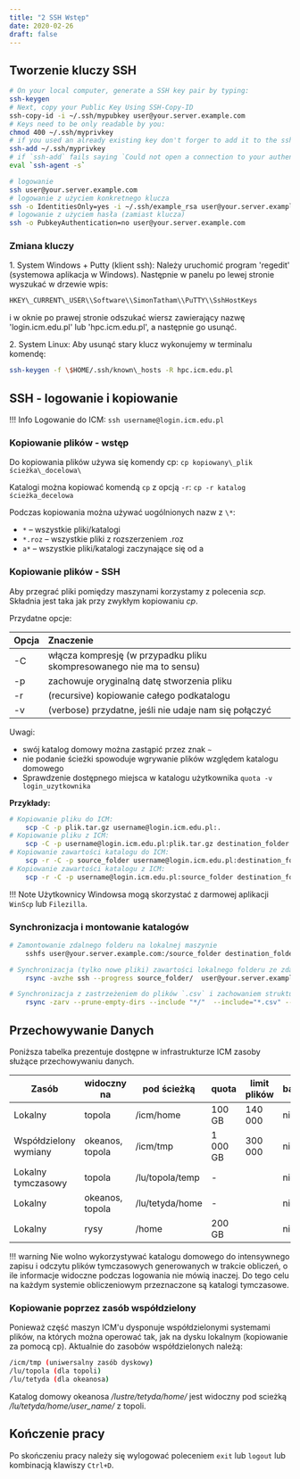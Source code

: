 ```yaml
---
title: "2 SSH Wstęp"
date: 2020-02-26
draft: false
---
```


## Tworzenie kluczy SSH

```.sh
# On your local computer, generate a SSH key pair by typing:
ssh-keygen
# Next, copy your Public Key Using SSH-Copy-ID
ssh-copy-id -i ~/.ssh/mypubkey user@your.server.example.com
# Keys need to be only readable by you:
chmod 400 ~/.ssh/myprivkey
# if you used an already existing key don't forger to add it to the ssh agent on the local machine
ssh-add ~/.ssh/myprivkey
# if `ssh-add` fails saying `Could not open a connection to your authentication agent.` you have to start the ssh-agent
eval `ssh-agent -s`

# logowanie
ssh user@your.server.example.com
# logowanie z użyciem konkretnego klucza
ssh -o IdentitiesOnly=yes -i ~/.ssh/example_rsa user@your.server.example.com
# logowanie z użyciem hasła (zamiast klucza)
ssh -o PubkeyAuthentication=no user@your.server.example.com

```

### Zmiana kluczy

1\. System Windows + Putty (klient ssh): Należy uruchomić program
'regedit' (systemowa aplikacja w Windows). Następnie w panelu po lewej
stronie wyszukać w drzewie wpis:

```.sh
HKEY\_CURRENT\_USER\\Software\\SimonTatham\\PuTTY\\SshHostKeys
```

i w oknie po prawej stronie odszukać wiersz zawierający nazwę
'login.icm.edu.pl' lub 'hpc.icm.edu.pl', a następnie go usunąć.

2\. System Linux: Aby usunąć stary klucz wykonujemy w terminalu komendę:

```.sh
ssh-keygen -f \$HOME/.ssh/known\_hosts -R hpc.icm.edu.pl
```

## SSH - logowanie i kopiowanie

!!! Info
    Logowanie do ICM: `ssh username@login.icm.edu.pl`

### Kopiowanie plików - wstęp

Do kopiowania plików używa się komendy cp:
`cp kopiowany\_plik ścieżka\_docelowa\`

Katalogi można kopiować komendą `cp` z opcją `-r`:
`cp -r katalog ścieżka_decelowa`

Podczas kopiowania można używać uogólnionych nazw z `\*`:

- `*` – wszystkie pliki/katalogi
- `*.roz` – wszystkie pliki z rozszerzeniem .roz
- `a*` – wszystkie pliki/katalogi zaczynające się od a

### Kopiowanie plików - SSH

Aby przegrać pliki pomiędzy maszynami korzystamy z polecenia *scp*.
Składnia jest taka jak przy zwykłym kopiowaniu *cp*.

Przydatne opcje:

| Opcja    | Znaczenie                                                              |
|----------| :----------------------------------------------------------------------|
| -C       |  włącza kompresję (w przypadku pliku skompresowanego nie ma to sensu)  |
| -p       |  zachowuje oryginalną datę stworzenia pliku                            |
| -r       |  (recursive) kopiowanie całego podkatalogu                             |
| -v       |  (verbose) przydatne, jeśli nie udaje nam się połączyć                 |

Uwagi:

- swój katalog domowy można zastąpić przez znak `~`
- nie podanie ścieżki spowoduje wgrywanie plików względem katalogu domowego
- Sprawdzenie dostępnego miejsca w katalogu użytkownika `quota -v login_uzytkownika`

**Przykłady:**

```.sh
# Kopiowanie pliku do ICM:
    scp -C -p plik.tar.gz username@login.icm.edu.pl:.
# Kopiowanie pliku z ICM:
    scp -C -p username@login.icm.edu.pl:plik.tar.gz destination_folder
# Kopiowanie zawartości katalogu do ICM:
    scp -r -C -p source_folder username@login.icm.edu.pl:destination_folder
# Kopiowanie zawartości katalogu z ICM:
    scp -r -C -p username@login.icm.edu.pl:source_folder destination_folder
```

!!! Note
    Użytkownicy Windowsa mogą skorzystać z darmowej aplikacji `WinScp` lub `Filezilla`.

### Synchronizacja i montowanie katalogów

```.sh
# Zamontowanie zdalnego folderu na lokalnej maszynie
    sshfs user@your.server.example.com:/source_folder destination_folder

# Synchronizacja (tylko nowe pliki) zawartości lokalnego folderu ze zdalnym (lub vice versa)
    rsync -avzhe ssh --progress source_folder/  user@your.server.example.com:/destination_folder/

# Synchronizacja z zastrzeżeniem do plików `.csv` i zachowaniem struktury katalogów
    rsync -zarv --prune-empty-dirs --include "*/"  --include="*.csv" --exclude="*" "$FROM" "$TO"
```

## Przechowywanie Danych

Poniższa tabelka prezentuje dostępne w infrastrukturze ICM zasoby służące przechowywaniu danych.

| Zasób                  | widoczny na     | pod ścieżką       | quota      | limit plików   | backup  |
|----------------------- |-----------------| ----------------- | ---------- |--------------- |---------|
| Lokalny                | topola          |  /icm/home        | 100 GB     | 140 000        | nie     |
| Współdzielony wymiany  | okeanos, topola |  /icm/tmp         | 1 000 GB   | 300 000        | nie     |
| Lokalny tymczasowy     | topola          |  /lu/topola/temp  | -          |                | nie     |
| Lokalny                | okeanos, topola |  /lu/tetyda/home  | -          |                | nie     |
| Lokalny                | rysy            |  /home            | 200 GB     |                | nie     |

!!! warning
    Nie wolno wykorzystywać katalogu domowego do intensywnego zapisu i odczytu plików tymczasowych generowanych w trakcie obliczeń, o ile informacje widoczne podczas logowania nie mówią inaczej.
    Do tego celu na każdym systemie obliczeniowym przeznaczone są katalogi tymczasowe.

### Kopiowanie poprzez zasób współdzielony

Ponieważ część maszyn ICM'u dysponuje współdzielonymi systemami plików, na których można operować tak, jak na dysku lokalnym (kopiowanie za pomocą cp). Aktualnie do zasobów współdzielonych należą:

```.sh
/icm/tmp (uniwersalny zasób dyskowy)
/lu/topola (dla topoli)
/lu/tetyda (dla okeanosa)
```

Katalog domowy okeanosa */lustre/tetyda/home/* jest widoczny pod scieżką */lu/tetyda/home/user_name/* z topoli.

## Kończenie pracy

Po skończeniu pracy należy się wylogować poleceniem `exit` lub `logout`
lub kombinacją klawiszy `Ctrl+D`.
